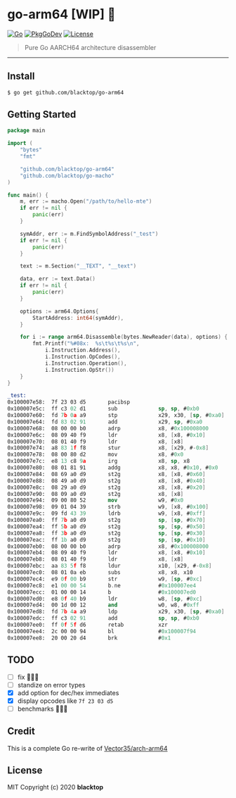 # go-arm64 [WIP] 🚧

[![Go](https://github.com/blacktop/go-arm64/workflows/Go/badge.svg)](https://github.com/blacktop/go-arm64/actions) [![PkgGoDev](https://pkg.go.dev/badge/blacktop/go-arm64)](https://pkg.go.dev/github.com/blacktop/go-arm64) [![License](http://img.shields.io/:license-mit-blue.svg)](http://doge.mit-license.org)

> Pure Go AARCH64 architecture disassembler

---

## Install

```bash
$ go get github.com/blacktop/go-arm64
```

## Getting Started

```go
package main

import (
	"bytes"
	"fmt"

	"github.com/blacktop/go-arm64"
	"github.com/blacktop/go-macho"
)

func main() {
	m, err := macho.Open("/path/to/hello-mte")
	if err != nil {
		panic(err)
	}

	symAddr, err := m.FindSymbolAddress("_test")
	if err != nil {
		panic(err)
	}

	text := m.Section("__TEXT", "__text")

	data, err := text.Data()
	if err != nil {
		panic(err)
	}

	options := arm64.Options{
		StartAddress: int64(symAddr),
	}

	for i := range arm64.Disassemble(bytes.NewReader(data), options) {
		fmt.Printf("%#08x:  %s\t%s\t%s\n",
			i.Instruction.Address(),
			i.Instruction.OpCodes(),
			i.Instruction.Operation(),
			i.Instruction.OpStr())
	}
}
```

```nasm
_test:
0x100007e58:  7f 23 03 d5       pacibsp
0x100007e5c:  ff c3 02 d1       sub             sp, sp, #0xb0
0x100007e60:  fd 7b 0a a9       stp             x29, x30, [sp, #0xa0]
0x100007e64:  fd 83 02 91       add             x29, sp, #0xa0
0x100007e68:  08 00 00 b0       adrp            x8, #0x100008000
0x100007e6c:  08 09 40 f9       ldr             x8, [x8, #0x10]
0x100007e70:  08 01 40 f9       ldr             x8, [x8]
0x100007e74:  a8 83 1f f8       stur            x8, [x29, #-0x8]
0x100007e78:  08 00 80 d2       mov             x8, #0x0
0x100007e7c:  e8 13 c8 9a       irg             x8, sp, x8
0x100007e80:  08 01 81 91       addg            x8, x8, #0x10, #0x0
0x100007e84:  08 69 a0 d9       st2g            x8, [x8, #0x60]
0x100007e88:  08 49 a0 d9       st2g            x8, [x8, #0x40]
0x100007e8c:  08 29 a0 d9       st2g            x8, [x8, #0x20]
0x100007e90:  08 09 a0 d9       st2g            x8, [x8]
0x100007e94:  09 00 80 52       mov             w9, #0x0
0x100007e98:  09 01 04 39       strb            w9, [x8, #0x100]
0x100007e9c:  09 fd 43 39       ldrb            w9, [x8, #0xff]
0x100007ea0:  ff 7b a0 d9       st2g            sp, [sp, #0x70]
0x100007ea4:  ff 5b a0 d9       st2g            sp, [sp, #0x50]
0x100007ea8:  ff 3b a0 d9       st2g            sp, [sp, #0x30]
0x100007eac:  ff 1b a0 d9       st2g            sp, [sp, #0x10]
0x100007eb0:  08 00 00 b0       adrp            x8, #0x100008000
0x100007eb4:  08 09 40 f9       ldr             x8, [x8, #0x10]
0x100007eb8:  08 01 40 f9       ldr             x8, [x8]
0x100007ebc:  aa 83 5f f8       ldur            x10, [x29, #-0x8]
0x100007ec0:  08 01 0a eb       subs            x8, x8, x10
0x100007ec4:  e9 0f 00 b9       str             w9, [sp, #0xc]
0x100007ec8:  e1 00 00 54       b.ne            #0x100007ee4
0x100007ecc:  01 00 00 14       b               #0x100007ed0
0x100007ed0:  e8 0f 40 b9       ldr             w8, [sp, #0xc]
0x100007ed4:  00 1d 00 12       and             w0, w8, #0xff
0x100007ed8:  fd 7b 4a a9       ldp             x29, x30, [sp, #0xa0]
0x100007edc:  ff c3 02 91       add             sp, sp, #0xb0
0x100007ee0:  ff 0f 5f d6       retab           xzr
0x100007ee4:  2c 00 00 94       bl              #0x100007f94
0x100007ee8:  20 00 20 d4       brk             #0x1
```

## TODO

- [ ] fix 🐛🐛🐛
- [ ] standize on error types
- [x] add option for dec/hex immediates
- [x] display opcodes like `7f 23 03 d5`
- [ ] benchmarks 🏃‍♂️💨

## Credit

This is a complete Go re-write of [Vector35/arch-arm64](https://github.com/Vector35/arch-arm64/tree/master/disassembler)

## License

MIT Copyright (c) 2020 **blacktop**
